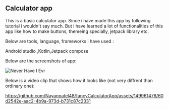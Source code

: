 
## Calculator app

This is a basic calculator app. Since i have made this app by following tutorial i wouldn't say much. But i have learned a lot of functionalities of this app like how to make buttons, themeing specially, jetpack library etc.

Below are tools, language, frameworks i have used :

Android studio
,Kotlin,Jetpack compose

Below are the screenshots of app:

![Never Have I Evr](https://github.com/Nayanpatel48/fancyCalculatorApp/assets/149961476/64a02468-e78f-48bb-a177-99ab446149d9)

Below is a video clip that shows how it looks like (not very diffrent than ordinary one):

https://github.com/Nayanpatel48/fancyCalculatorApp/assets/149961476/60d2542e-aac2-4b9a-973d-b731c87c2331


